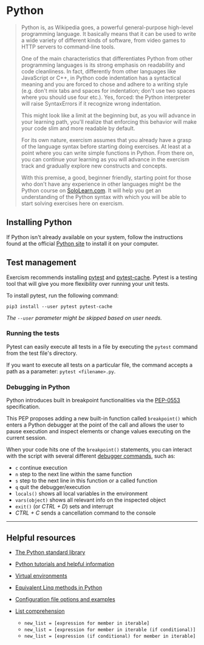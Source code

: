 # Python
>Python is, as Wikipedia goes, a powerful general-purpose high-level programming language. It basically means that it can be used to write a wide variety of different kinds of software, from video games to HTTP servers to command-line tools.
>
>One of the main characteristics that differentiates Python from other programming languages is its strong emphasis on readability and code cleanliness. In fact, differently from other languages like JavaScript or C++, in Python code indentation has a syntactical meaning and you are forced to chose and adhere to a writing style (e.g. don't mix tabs and spaces for indentation; don't use two spaces where you should use four etc.). Yes, forced: the Python interpreter will raise SyntaxErrors if it recognize wrong indentation.  
>
>This might look like a limit at the beginning but, as you will advance in your learning path, you'll realize that enforcing this behavior will make your code slim and more readable by default.  
>
>For its own nature, exercism assumes that you already have a grasp of the language syntax before starting doing exercises. At least at a point where you can write simple functions in Python. From there on, you can continue your learning as you will advance in the exercism track and gradually explore new constructs and concepts.  
>
>With this premise, a good, beginner friendly, starting point for those who don't have any experience in other languages might be the Python course on [SoloLearn.com](https://www.sololearn.com/). It will help you get an understanding of the Python syntax with which you will be able to start solving exercises here on exercism.

## Installing Python
If Python isn't already available on your system, follow the instructions found at the official [Python site](https://www.python.org/) to install it on your computer.

## Test management
Exercism recommends installing [pytest](https://pypi.org/project/pytest/) and [pytest-cache](https://pypi.org/project/pytest-cache/). Pytest is a testing tool that will give you more flexibility over running your unit tests.

To install pytest, run the following command:

```pip3 install --user pytest pytest-cache```

*The ``--user`` parameter might be skipped based on user needs.*

### Running the tests
Pytest can easily execute all tests in a file by executing the `pytest` command from the test file's directory.

If you want to execute all tests on a particular file, the command accepts a path as a parameter: `pytest <filename>.py`.

### Debugging in Python
Python introduces built in breakpoint functionalities via the [PEP-0553](https://www.python.org/dev/peps/pep-0553/) specification.

This PEP proposes adding a new built-in function called `breakpoint()` which enters a Python debugger at the point of the call and allows the user to pause execution and inspect elements or change values executing on the current session.

When your code hits one of the `breakpoint()` statements, you can interact with the script with several different [debugger commands](https://docs.python.org/2/library/pdb.html), such as:

- `c` continue execution
- `n` step to the next line within the same function
- `s` step to the next line in this function or a called function
- `q` quit the debugger/execution
- `locals()` shows all local variables in the environment
- `vars(object)` shows all relevant info on the inspected object
- `exit()` (or *CTRL + D*) sets and interrupt
- *CTRL + C* sends a cancellation command to the console 

---

## Helpful resources
- [The Python standard library](https://docs.python.org/3/library/index.html)
- [Python tutorials and helpful information](https://realpython.com/)
- [Virtual environments](https://docs.python.org/3/library/venv.html)
- [Equivalent Linq methods in Python](https://www.markheath.net/post/python-equivalents-of-linq-methods)
- [Configuration file options and examples](https://martin-thoma.com/configuration-files-in-python/)
- [List comprehension](https://realpython.com/list-comprehension-python/)

  - `new_list = [expression for member in iterable]`
  - `new_list = [expression for member in iterable (if conditional)]`
  - `new_list = [expression (if conditional) for member in iterable]`
  